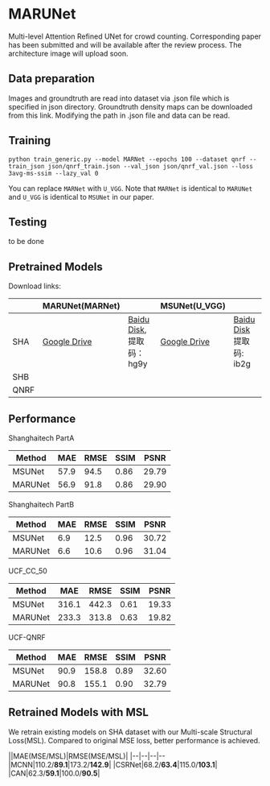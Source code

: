 ﻿# MARUNet

Multi-level Attention Refined UNet for crowd counting. Corresponding paper has been submitted and will be available after the review process. The architecture image will upload soon.

## Data preparation

Images and groundtruth are read into dataset via .json file which is specified in json directory. Groundtruth density maps can be downloaded from this link. Modifying the path in .json file and data can be read.

## Training

```python train_generic.py --model MARNet --epochs 100 --dataset qnrf --train_json json/qnrf_train.json --val_json json/qnrf_val.json --loss 3avg-ms-ssim --lazy_val 0```

You can replace `MARNet` with `U_VGG`. Note that `MARNet` is identical to `MARUNet` and `U_VGG` is identical to `MSUNet` in our paper.

## Testing

to be done

## Pretrained Models

Download links:

||MARUNet(MARNet)||MSUNet(U_VGG)||
|-|-|-|-|-|
|SHA|[Google Drive](https://drive.google.com/file/d/12CKLhSkNPwCpSu0WwfQa-WGHMd4RXhlb/view?usp=sharing)|[Baidu Disk](https://pan.baidu.com/s/1ovKkAayigImwiIMmMYquLw), 提取码：hg9y|[Google Drive](https://drive.google.com/file/d/1S6wqC8si1l67tbnFxWGMjvZqkSs-zxn-/view?usp=sharing)|[Baidu Disk](https://pan.baidu.com/s/1ziUYS2E1epkmOAXvHXg3NQ) 提取码: ib2g|
|SHB|||||
|QNRF|||||

## Performance

Shanghaitech PartA

|Method|MAE|RMSE|SSIM|PSNR|
|--|--|--|--|--|
|MSUNet|57.9|94.5|0.86|29.79|
|MARUNet|56.9|91.8|0.86|29.90|

Shanghaitech PartB

|Method|MAE|RMSE|SSIM|PSNR|
|--|--|--|--|--|
|MSUNet|6.9|12.5|0.96|30.72|
|MARUNet|6.6|10.6|0.96|31.04|

UCF_CC_50

|Method|MAE|RMSE|SSIM|PSNR|
|--|--|--|--|--|
|MSUNet|316.1|442.3|0.61|19.33|
|MARUNet|233.3|313.8|0.63|19.82|

UCF-QNRF

|Method|MAE|RMSE|SSIM|PSNR|
|--|--|--|--|--|
|MSUNet|90.9|158.8|0.89|32.60|
|MARUNet|90.8|155.1|0.90|32.79|

## Retrained Models with MSL

We retrain existing models on SHA dataset with our Multi-scale Structural Loss(MSL). Compared to original MSE loss, better performance is achieved.

||MAE(MSE/MSL)|RMSE(MSE/MSL)|
|--|--|--|--
|MCNN|110.2/**89.1**|173.2/**142.9**|
|CSRNet|68.2/**63.4**|115.0/**103.1**|
|CAN|62.3/**59.1**|100.0/**90.5**|
